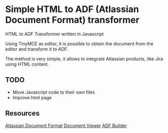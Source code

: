 # Simple HTML to ADF (Atlassian Document Format) transformer

HTML to ADF Transformer written in Javascript

Using TinyMCE as editor, it is possible to obtain the document from the editor and transform it to ADF.

The method is very simple, it allows to integrate Atlassian products, like Jira using HTML content.

## TODO

* Move Javascript code to their own files
* Improve html page

## Resources

[Atlassian Document Format](https://developer.atlassian.com/cloud/jira/platform/apis/document/structure/#atlassian-document-format)
[Document Viewer](https://developer.atlassian.com/cloud/jira/platform/apis/document/viewer/#document-viewer)
[ADF Builder](https://developer.atlassian.com/cloud/jira/platform/apis/document/playground/#adf-builder)